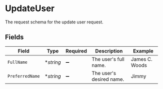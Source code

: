 # UpdateUser

The request schema for the update user request.


## Fields

| Field                    | Type                     | Required                 | Description              | Example                  |
| ------------------------ | ------------------------ | ------------------------ | ------------------------ | ------------------------ |
| `FullName`               | **string*                | :heavy_minus_sign:       | The user's full name.    | James C. Woods           |
| `PreferredName`          | **string*                | :heavy_minus_sign:       | The user's desired name. | Jimmy                    |